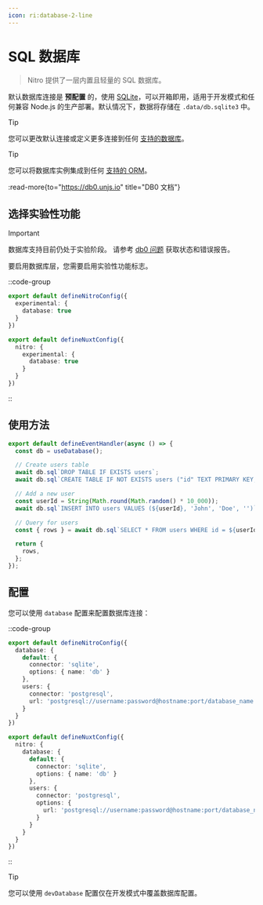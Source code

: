 ```yaml
---
icon: ri:database-2-line
---
```


# SQL 数据库

> Nitro 提供了一层内置且轻量的 SQL 数据库。

默认数据库连接是 **预配置** 的，使用 [SQLite](https://db0.unjs.io/connectors/sqlite)，可以开箱即用，适用于开发模式和任何兼容 Node.js 的生产部署。默认情况下，数据将存储在 `.data/db.sqlite3` 中。

> [!TIP]
> 您可以更改默认连接或定义更多连接到任何 [支持的数据库](https://db0.unjs.io/connectors/sqlite)。

> [!TIP]
> 您可以将数据库实例集成到任何 [支持的 ORM](https://db0.unjs.io/integrations)。

:read-more{to="https://db0.unjs.io" title="DB0 文档"}

## 选择实验性功能

> [!IMPORTANT]
> 数据库支持目前仍处于实验阶段。
> 请参考 [db0 问题](https://github.com/unjs/db0/issues) 获取状态和错误报告。

要启用数据库层，您需要启用实验性功能标志。

::code-group
```ts [nitro.config.ts]
export default defineNitroConfig({
  experimental: {
    database: true
  }
})
```

```ts [nuxt.config.ts]
export default defineNuxtConfig({
  nitro: {
    experimental: {
      database: true
    }
  }
})
```
::

## 使用方法

<!-- automd:file code src="../../examples/database/routes/index.ts" -->

```ts [index.ts]
export default defineEventHandler(async () => {
  const db = useDatabase();

  // Create users table
  await db.sql`DROP TABLE IF EXISTS users`;
  await db.sql`CREATE TABLE IF NOT EXISTS users ("id" TEXT PRIMARY KEY, "firstName" TEXT, "lastName" TEXT, "email" TEXT)`;

  // Add a new user
  const userId = String(Math.round(Math.random() * 10_000));
  await db.sql`INSERT INTO users VALUES (${userId}, 'John', 'Doe', '')`;

  // Query for users
  const { rows } = await db.sql`SELECT * FROM users WHERE id = ${userId}`;

  return {
    rows,
  };
});
```

<!-- /automd -->

## 配置

您可以使用 `database` 配置来配置数据库连接：

::code-group
```ts [nitro.config.ts]
export default defineNitroConfig({
  database: {
    default: {
      connector: 'sqlite',
      options: { name: 'db' }
    },
    users: {
      connector: 'postgresql',
      url: 'postgresql://username:password@hostname:port/database_name'
    }
  }
})
```
```ts [nuxt.config.ts]
export default defineNuxtConfig({
  nitro: {
    database: {
      default: {
        connector: 'sqlite',
        options: { name: 'db' }
      },
      users: {
        connector: 'postgresql',
        options: {
          url: 'postgresql://username:password@hostname:port/database_name'
        }
      }
    }
  }
})
```
::

> [!TIP]
> 您可以使用 `devDatabase` 配置仅在开发模式中覆盖数据库配置。
